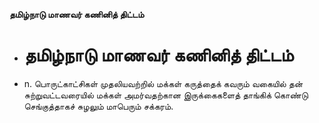 **தமிழ்நாடு மாணவர் கணினித் திட்டம்**
- # தமிழ்நாடு மாணவர் கணினித் திட்டம்
- n. பொருட்காட்சிகள் முதலியவற்றில் மக்கள்  கருத்தைக் கவரும் வகையில் தன் சுற்றுவட்டவரையில் மக்கள் அமர்வதற்கான இருக்கைகளைத் தாங்கிக் கொண்டு செங்குத்தாகச் சுழலும் மாபெரும் சக்கரம்.

